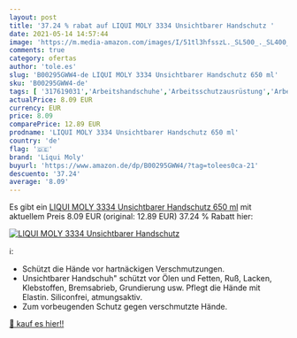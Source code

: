 ```yaml
---
layout: post
title: '37.24 % rabat auf LIQUI MOLY 3334 Unsichtbarer Handschutz '
date: 2021-05-14 14:57:44
image: 'https://m.media-amazon.com/images/I/51tl3hfsszL._SL500_._SL400_.jpg'
comments: true
category: ofertas
author: 'tole.es'
slug: 'B00295GWW4-de LIQUI MOLY 3334 Unsichtbarer Handschutz 650 ml'
sku: 'B00295GWW4-de'
tags: [ '317619031','Arbeitshandschuhe','Arbeitsschutzausrüstung','Arbeitsschutzhandschuhe','Baumarkt','LIQUI MOLY','Produkte','Sicherheitstechnik','liqui moly', ]
actualPrice: 8.09 EUR
currency: EUR
price: 8.09
comparePrice: 12.89 EUR
prodname: 'LIQUI MOLY 3334 Unsichtbarer Handschutz 650 ml'
country: 'de'
flag: '🇩🇪'
brand: 'Liqui Moly'
buyurl: 'https://www.amazon.de/dp/B00295GWW4/?tag=tolees0ca-21'
descuento: '37.24'
average: '8.09'
---
```


Es gibt ein [LIQUI MOLY 3334 Unsichtbarer Handschutz 650 ml](https://www.amazon.de/dp/B00295GWW4/?tag=tolees0ca-21) mit aktuellem Preis 8.09 EUR (original: 12.89 EUR) 37.24 % Rabatt hier:

[![LIQUI MOLY 3334 Unsichtbarer Handschutz ](https://m.media-amazon.com/images/I/51tl3hfsszL._SL500_._SL400_.jpg)](https://www.amazon.de/dp/B00295GWW4/?tag=tolees0ca-21)

ℹ️:

- Schützt die Hände vor hartnäckigen Verschmutzungen.
- Unsichtbarer Handschuh" schützt vor Ölen und Fetten, Ruß, Lacken, Klebstoffen, Bremsabrieb, Grundierung usw. Pflegt die Hände mit Elastin. Siliconfrei, atmungsaktiv.
- Zum vorbeugenden Schutz gegen verschmutzte Hände.

[🛒 kauf es hier!!](https://www.amazon.de/dp/B00295GWW4/?tag=tolees0ca-21)
